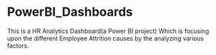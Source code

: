 # PowerBI_Dashboards
This is a HR Analytics Dashboard(a Power BI project)
Which is focusing upon the different Employee Attrition causes by the analyzing various factors.
